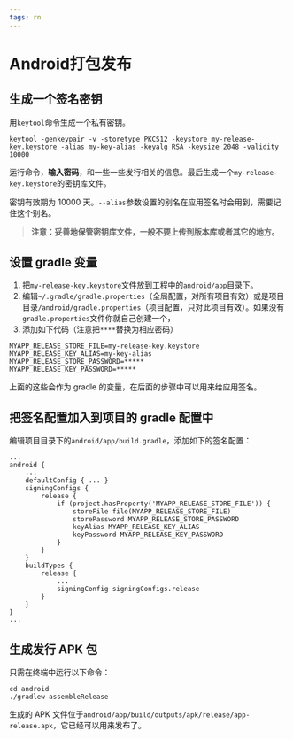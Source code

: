 ```yaml
---
tags: rn
---
```


# Android打包发布

## 生成一个签名密钥

用`keytool`命令生成一个私有密钥。

```shell
keytool -genkeypair -v -storetype PKCS12 -keystore my-release-key.keystore -alias my-key-alias -keyalg RSA -keysize 2048 -validity 10000
```

运行命令，**输入密码**，和一些一些发行相关的信息。最后生成一个`my-release-key.keystore`的密钥库文件。

密钥有效期为 10000 天。`--alias`参数设置的别名在应用签名时会用到，需要记住这个别名。

> **注意：妥善地保管密钥库文件，一般不要上传到版本库或者其它的地方。**

## 设置 gradle 变量

1.  把`my-release-key.keystore`文件放到工程中的`android/app`目录下。
2.  编辑`~/.gradle/gradle.properties`（全局配置，对所有项目有效）或是项目目录`/android/gradle.properties`（项目配置，只对此项目有效）。如果没有`gradle.properties`文件你就自己创建一个，
3. 添加如下代码（注意把`****`替换为相应密码）

```
MYAPP_RELEASE_STORE_FILE=my-release-key.keystore
MYAPP_RELEASE_KEY_ALIAS=my-key-alias
MYAPP_RELEASE_STORE_PASSWORD=*****
MYAPP_RELEASE_KEY_PASSWORD=*****
```

上面的这些会作为 gradle 的变量，在后面的步骤中可以用来给应用签名。

## 把签名配置加入到项目的 gradle 配置中

编辑项目目录下的`android/app/build.gradle`，添加如下的签名配置：

```
...
android {
    ...
    defaultConfig { ... }
    signingConfigs {
        release {
            if (project.hasProperty('MYAPP_RELEASE_STORE_FILE')) {
                storeFile file(MYAPP_RELEASE_STORE_FILE)
                storePassword MYAPP_RELEASE_STORE_PASSWORD
                keyAlias MYAPP_RELEASE_KEY_ALIAS
                keyPassword MYAPP_RELEASE_KEY_PASSWORD
            }
        }
    }
    buildTypes {
        release {
            ...
            signingConfig signingConfigs.release
        }
    }
}
...
```

## 生成发行 APK 包

只需在终端中运行以下命令：

```shell
cd android
./gradlew assembleRelease
```

生成的 APK 文件位于`android/app/build/outputs/apk/release/app-release.apk`，它已经可以用来发布了。